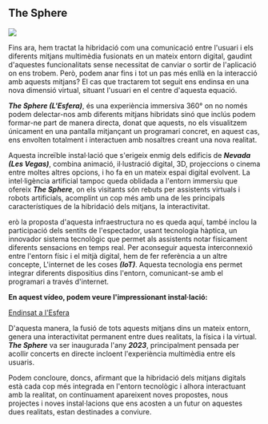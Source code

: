 ## The Sphere

<img src="https://i.imgur.com/acmZITH.jpeg">

Fins ara, hem tractat la hibridació com una comunicació entre l'usuari i els diferents mitjans multimèdia fusionats en un mateix entorn digital, gaudint d'aquestes funcionalitats sense necessitat de canviar o sortir de l'aplicació on ens trobem. Però, podem anar fins i tot un pas més enllà en la interacció amb aquests mitjans?
El cas que tractarem tot seguit ens endinsa en una nova dimensió virtual, situant l'usuari en el centre d'aquesta equació.

***The Sphere (L'Esfera)***, és una experiència immersiva 360° on no només podem delectar-nos amb diferents mitjans hibridats sinó que inclús podem formar-ne part de manera directa, donat que aquests, no els visualitzem únicament en una pantalla mitjançant un programari concret, en aquest cas, ens envolten totalment i interactuen amb nosaltres creant una nova realitat.

Aquesta increïble instal·lació que s'erigeix enmig dels edificis de ***Nevada (Les Vegas)***, combina animació, il·lustració digital, 3D, projeccions o cinema entre moltes altres opcions, i ho fa en un mateix espai digital evolvent. La intel·ligència artificial tampoc queda oblidada a l'entorn immersiu que ofereix ***The Sphere***, on els visitants són rebuts per assistents virtuals i robots artificials, acomplint un cop més amb una de les principals característiques de la hibridació dels mitjans, la interactivitat.

erò la proposta d'aquesta infraestructura no es queda aquí, també inclou la participació dels sentits de l'espectador, usant tecnologia hàptica, un innovador sistema tecnològic que permet als assistents notar físicament diferents sensacions en temps real.
Per aconseguir aquesta interconnexió entre l'entorn físic i el mitjà digital, hem de fer referència a un altre concepte, L'internet de les coses ***(IoT)***. Aquesta tecnologia ens permet integrar diferents dispositius dins l'entorn, comunicant-se amb el programari a través d'internet.

**En aquest vídeo, podem veure l'impressionant instal·lació:**

[Endinsat a l'Esfera](https://www.youtube.com/watch?v=GoVBUScCyTI)

D'aquesta manera, la fusió de tots aquests mitjans dins un mateix entorn, genera una interactivitat permanent entre dues realitats, la física i la virtual.
***The Sphere*** va ser inaugurada l'any ***2023***, principalment pensada per acollir concerts en directe incloent l'experiència multimèdia entre els usuaris.

Podem concloure, doncs, afirmant que la hibridació dels mitjans digitals està cada cop més integrada en l'entorn tecnològic i alhora interactuant amb la realitat, on contínuament apareixent noves propostes, nous projectes i noves instal·lacions que ens acosten a un futur on aquestes dues realitats, estan destinades a conviure.
